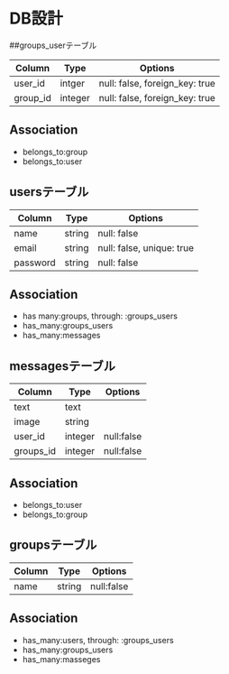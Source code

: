 # DB設計

##groups_userテーブル

|Column|Type|Options|
|------|----|-------|
|user_id|intger|null: false, foreign_key: true|
|group_id|integer|null: false, foreign_key: true|

## Association
- belongs_to:group
- belongs_to:user

## usersテーブル

|Column|Type|Options|
|------|----|-------|
|name|string|null: false|
|email|string|null: false, unique: true|
|password|string|null: false|

## Association
- has many:groups, through: :groups_users
- has_many:groups_users
- has_many:messages

## messagesテーブル

|Column|Type|Options|
|------|----|-------|
|text|text|
|image|string|
|user_id|integer|null:false|
|groups_id|integer|null:false|

## Association
- belongs_to:user
- belongs_to:group

## groupsテーブル

Column|Type|Options|
|------|----|-------|
|name|string|null:false|

## Association
- has_many:users, through: :groups_users
- has_many:groups_users
- has_many:masseges